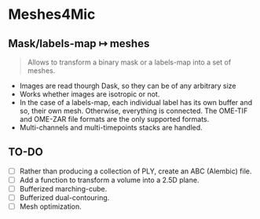 # Meshes4Mic

## Mask/labels-map ↦ meshes

> Allows to transform a binary mask or a labels-map into a set of meshes.
- Images are read thourgh Dask, so they can be of any arbitrary size
- Works whether images are isotropic or not.
- In the case of a labels-map, each individual label has its own buffer and so, their own mesh. Otherwise, everything is connected. 
The OME-TIF and OME-ZAR file formats are the only supported formats.
- Multi-channels and multi-timepoints stacks are handled.


## TO-DO

- [ ] Rather than producing a collection of PLY, create an ABC (Alembic) file.
- [ ] Add a function to transform a volume into a 2.5D plane.
- [ ] Bufferized marching-cube.
- [ ] Bufferized dual-contouring.
- [ ] Mesh optimization.
